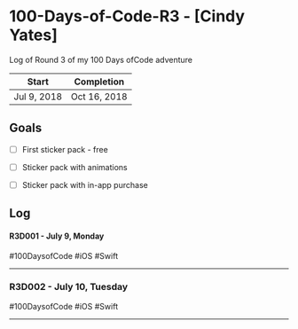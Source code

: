 # 100-Days-of-Code-R3 - [Cindy Yates]
Log of Round 3 of my 100 Days ofCode adventure

 Start | Completion
 --- | --- 
 Jul 9, 2018 | Oct 16, 2018 


## Goals

- [ ] First sticker pack - free
- [ ] Sticker pack with animations
- [ ] Sticker pack with in-app purchase


## Log

#### R3D001 - July 9, Monday
#100DaysofCode #iOS #Swift

***

### R3D002 - July 10, Tuesday
#100DaysofCode #iOS #Swift

***

